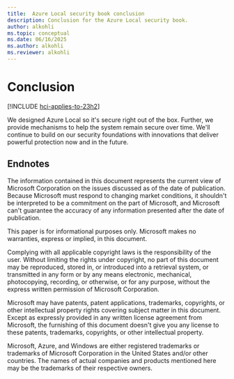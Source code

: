 ```yaml
---
title:  Azure Local security book conclusion
description: Conclusion for the Azure Local security book.
author: alkohli
ms.topic: conceptual
ms.date: 06/16/2025
ms.author: alkohli
ms.reviewer: alkohli
---
```


# Conclusion

[!INCLUDE [hci-applies-to-23h2](../includes/hci-applies-to-23h2.md)]

We designed Azure Local so it's secure right out of the box. Further, we provide mechanisms to help the system remain secure over time. We'll continue to build on our security foundations with innovations that deliver powerful protection now and in the future.

## Endnotes

The information contained in this document represents the current view of Microsoft Corporation on the issues discussed as of the date of publication. Because Microsoft must respond to changing market conditions, it shouldn't be interpreted to be a commitment on the part of Microsoft, and Microsoft can't guarantee the accuracy of any information presented after the date of publication.
 
This paper is for informational purposes only. Microsoft makes no warranties, express or implied, in this document.
 
Complying with all applicable copyright laws is the responsibility of the user. Without limiting the rights under copyright, no part of this document may be reproduced, stored in, or introduced into a retrieval system, or transmitted in any form or by any means electronic, mechanical, photocopying, recording, or otherwise, or for any purpose, without the express written permission of Microsoft Corporation.  
 
Microsoft may have patents, patent applications, trademarks, copyrights, or other intellectual property rights covering subject matter in this document. Except as expressly provided in any written license agreement from Microsoft, the furnishing of this document doesn't give you any license to these patents, trademarks, copyrights, or other intellectual property. 
 
Microsoft, Azure, and Windows are either registered trademarks or trademarks of Microsoft Corporation in the United States and/or other countries. The names of actual companies and products mentioned here may be the trademarks of their respective owners.  


